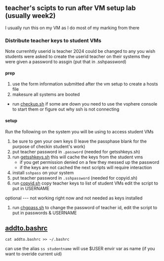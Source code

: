 ##  teacher's scipts to run after VM setup lab (usually week2)
I usually run this on my VM as I do most of my marking from there

### Distribute teacher keys to student VMs
Note currenhtly userid is teacher 2024 could be changed to any you wish
students were asked to create the userid teacher on their systems
they were given a password to assgin (put that in .sshpassword)

#### prep

1. use the form information submitted after the vm setup to create a hosts file
2.  makesure all systems are booted
   * run [checkup.sh](checkup.sh)  if some are down you need to use the vsphere console to start them or figure out why ssh is not connecting

#### setup 
Run the following on the system you will be using to access student VMs 

1. be sure to gen your own keys (I leave the passphase blank for the purpose of checkin student's work)
2. put teacher password in `.password` (needed for getsshkeys.sh)
1. run [getsshkeys.sh](getsshkeys.sh)  this will cache the keys from  the student vms
   * if you get permission denied on a few they messed up the password
   * if the keys are not cached the next scripts will require interaction 
1. install `sshpass`  on your system
2. put teacher password in `.sshpassword` (needed for copyid.sh)
1. run [copyid.sh](copyid.sh)  copy  teacher keys to list of student VMs edit the script to put in USERNAME

optional --- not working right now and not needed as keys installed
1. run [chgpass.sh](chgpass.sh) to change the password of teacher id, edit the script to put in passwords & USERNAME


## [addto.bashrc](addto.bashrc)
`cat addto.bashrc >> ~/.bashrc`

can use the alias `ss studentname` will use $USER envir var as name (if you want to overide current uid) 
